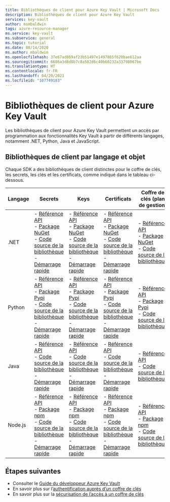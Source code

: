 ```yaml
---
title: Bibliothèques de client pour Azure Key Vault | Microsoft Docs
description: Bibliothèques de client pour Azure Key Vault
services: key-vault
author: msmbaldwin
tags: azure-resource-manager
ms.service: key-vault
ms.subservice: general
ms.topic: tutorial
ms.date: 08/14/2020
ms.author: mbaldwin
ms.openlocfilehash: 37e67ad869af23b51497e1497865f620bae612aa
ms.sourcegitcommit: 6686a3d8d8b7c8a582d6c40b60232a33798067be
ms.translationtype: HT
ms.contentlocale: fr-FR
ms.lasthandoff: 04/20/2021
ms.locfileid: "107749183"
---
```

# <a name="client-libraries-for-azure-key-vault"></a>Bibliothèques de client pour Azure Key Vault

Les bibliothèques de client pour Azure Key Vault permettent un accès par programmation aux fonctionnalités Key Vault à partir de différents langages, notamment .NET, Python, Java et JavaScript.

## <a name="client-libraries-per-language-and-object"></a>Bibliothèques de client par langage et objet

Chaque SDK a des bibliothèques de client distinctes pour le coffre de clés, les secrets, les clés et les certificats, comme indiqué dans le tableau ci-dessous.

| Langage | Secrets | Keys | Certificats | Coffre de clés (plan de gestion) |
|--|--|--|--|--|
| .NET | - [Référence API](/dotnet/api/azure.security.keyvault.secrets)<br>- [Package NuGet](https://www.nuget.org/packages/Azure.Security.KeyVault.Secrets/)<br>- [Code source de la bibliothèque](https://github.com/Azure/azure-sdk-for-net/tree/master/sdk/keyvault/Azure.Security.KeyVault.Secrets)<br>- [Démarrage rapide](../secrets/quick-create-net.md) | - [Référence API](/dotnet/api/azure.security.keyvault.keys)<br>- [Package NuGet](https://www.nuget.org/packages/Azure.Security.KeyVault.Keys/)<br>- [Code source de la bibliothèque](https://github.com/Azure/azure-sdk-for-net/tree/master/sdk/keyvault/Azure.Security.KeyVault.Keys)<br>- [Démarrage rapide](../keys/quick-create-net.md) | - [Référence API](/dotnet/api/azure.security.keyvault.certificates)<br>- [Package NuGet](https://www.nuget.org/packages/Azure.Security.KeyVault.Certificates/)<br>- [Code source de la bibliothèque](https://github.com/Azure/azure-sdk-for-net/tree/master/sdk/keyvault/Azure.Security.KeyVault.Certificates)<br>- [Démarrage rapide](../certificates/quick-create-net.md) | - [Référence API](/dotnet/api/microsoft.azure.management.keyvault)<br>- [Package NuGet](https://www.nuget.org/packages/Microsoft.Azure.Management.KeyVault/)<br> - [Code source de la bibliothèque](https://github.com/Azure/azure-sdk-for-net/tree/master/sdk/keyvault/Microsoft.Azure.Management.KeyVault)|
| Python| - [Référence API](/python/api/overview/azure/keyvault-secrets-readme)<br>- [Package Pypi](https://pypi.org/project/azure-keyvault-secrets/)<br>- [Code source de la bibliothèque](https://github.com/Azure/azure-sdk-for-python/tree/master/sdk/keyvault/azure-keyvault-secrets)<br>- [Démarrage rapide](../secrets/quick-create-python.md) |- [Référence API](/python/api/overview/azure/keyvault-keys-readme)<br>- [Package Pypi](https://pypi.org/project/azure-keyvault-keys/)<br>- [Code source de la bibliothèque](https://github.com/Azure/azure-sdk-for-python/tree/master/sdk/keyvault/azure-keyvault-keys)<br>- [Démarrage rapide](../keys/quick-create-python.md) | - [Référence API](/python/api/overview/azure/keyvault-certificates-readme)<br>- [Package Pypi](https://pypi.org/project/azure-keyvault-certificates/)<br>- [Code source de la bibliothèque](https://github.com/Azure/azure-sdk-for-python/tree/master/sdk/keyvault/azure-keyvault-certificates)<br>- [Démarrage rapide](../certificates/quick-create-python.md) | - [Référence API](/python/api/azure-mgmt-keyvault/azure.mgmt.keyvault)<br> - [Package Pypi](https://pypi.org/project/azure-mgmt-keyvault/)<br> - [Code source de la bibliothèque](https://github.com/Azure/azure-sdk-for-python/tree/master/sdk/keyvault/azure-mgmt-keyvault)|
| Java | - [Référence API](https://azuresdkdocs.blob.core.windows.net/$web/java/azure-security-keyvault-secrets/4.2.0/index.html)<br>- [Code source de la bibliothèque](https://github.com/Azure/azure-sdk-for-java/tree/master/sdk/keyvault/azure-security-keyvault-secrets)<br>- [Démarrage rapide](../secrets/quick-create-java.md) |- [Référence API](https://azuresdkdocs.blob.core.windows.net/$web/java/azure-security-keyvault-keys/4.2.0/index.html)<br>- [Code source de la bibliothèque](https://github.com/Azure/azure-sdk-for-java/tree/master/sdk/keyvault/azure-security-keyvault-keys)<br>- [Démarrage rapide](../keys/quick-create-java.md) | - [Référence API](https://azuresdkdocs.blob.core.windows.net/$web/java/azure-security-keyvault-certificates/4.1.0/index.html)<br>- [Code source de la bibliothèque](https://github.com/Azure/azure-sdk-for-java/tree/master/sdk/keyvault/azure-security-keyvault-certificates)<br>- [Démarrage rapide](../certificates/quick-create-java.md) |- [Référence API](/java/api/com.microsoft.azure.management.keyvault)<br>- [Code source de la bibliothèque](https://github.com/Azure/azure-sdk-for-java/tree/master/sdk/keyvault/mgmt-v2016_10_01)|
| Node.js | - [Référence API](/javascript/api/@azure/keyvault-secrets/)<br>- [Package npm](https://www.npmjs.com/package/@azure/keyvault-secrets)<br>- [Code source de la bibliothèque](https://github.com/Azure/azure-sdk-for-js/tree/master/sdk/keyvault/keyvault-secrets)<br>- [Démarrage rapide](../secrets/quick-create-node.md) |- [Référence API](/javascript/api/@azure/keyvault-keys/)<br>- [Package npm](https://www.npmjs.com/package/@azure/keyvault-keys)<br>- [Code source de la bibliothèque](https://github.com/Azure/azure-sdk-for-js/tree/master/sdk/keyvault/keyvault-keys)<br>- [Démarrage rapide](../keys/quick-create-node.md)| - [Référence API](/javascript/api/@azure/keyvault-certificates/)<br>- [Package npm](https://www.npmjs.com/package/@azure/keyvault-certificates)<br>- [Code source de la bibliothèque](https://github.com/Azure/azure-sdk-for-js/tree/master/sdk/keyvault/keyvault-certificates)<br>- [Démarrage rapide](../certificates/quick-create-node.md) |  - [Référence API](/javascript/api/@azure/arm-keyvault/)<br>- [Package npm](https://www.npmjs.com/package/@azure/arm-keyvault)<br>- [Code source de la bibliothèque](https://github.com/Azure/azure-sdk-for-js/tree/master/sdk/keyvault/arm-keyvault)

## <a name="next-steps"></a>Étapes suivantes

- Consulter le [Guide du développeur Azure Key Vault](developers-guide.md)
- En savoir plus sur l’[authentification auprès d’un coffre de clés](authentication.md)
- En savoir plus sur la [sécurisation de l’accès à un coffre de clés](security-overview.md)
